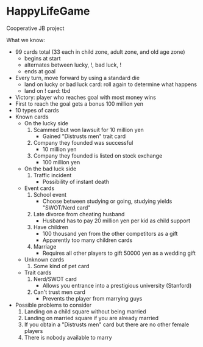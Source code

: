 # HappyLifeGame
Cooperative JB project


What we know:
- 99 cards total (33 each in child zone, adult zone, and old age zone)
    - begins at start
    - alternates between lucky, !, bad luck, !
    - ends at goal
- Every turn, move forward by using a standard die
    - land on lucky or bad luck card: roll again to determine what happens
    - land on ! card: tbd
- Victory: player who reaches goal with most money wins
- First to reach the goal gets a bonus 100 million yen
- 10 types of cards
- Known cards
    - On the lucky side
        1. Scammed but won lawsuit for 10 million yen
            - Gained "Distrusts men" trait card
        2. Company they founded was successful
            - 10 million yen
        3. Company they founded is listed on stock exchange
            - 100 million yen
    - On the bad luck side
        1. Traffic incident
            - Possibility of instant death
    - Event cards
        1. School event
            - Choose between studying or going, studying yields "SWOT/Nerd card"
        2. Late divorce from cheating husband
            - Husband has to pay 20 million yen per kid as child support
        3. Have children
            - 100 thousand yen from the other competitors as a gift
            - Apparently too many children cards 
        4. Marriage
            - Requires all other players to gift 50000 yen as a wedding gift
    - Unknown cards
        1. Some kind of pet card
    - Trait cards
        1. Nerd/SWOT card
            - Allows you entrance into a prestigious university (Stanford)
        2. Can't trust men card
            - Prevents the player from marrying guys
- Possible problems to consider
    1. Landing on a child square without being married
    2. Landing on married square if you are already married
    3. If you obtain a "Distrusts men" card but there are no other female players
    4. There is nobody available to marry